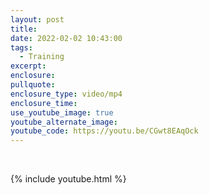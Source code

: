 ```yaml
---
layout: post
title:
date: 2022-02-02 10:43:00
tags:
  - Training
excerpt:
enclosure:
pullquote:
enclosure_type: video/mp4
enclosure_time:
use_youtube_image: true
youtube_alternate_image:
youtube_code: https://youtu.be/CGwt8EAqOck
---
```

&nbsp;

{% include youtube.html %}
